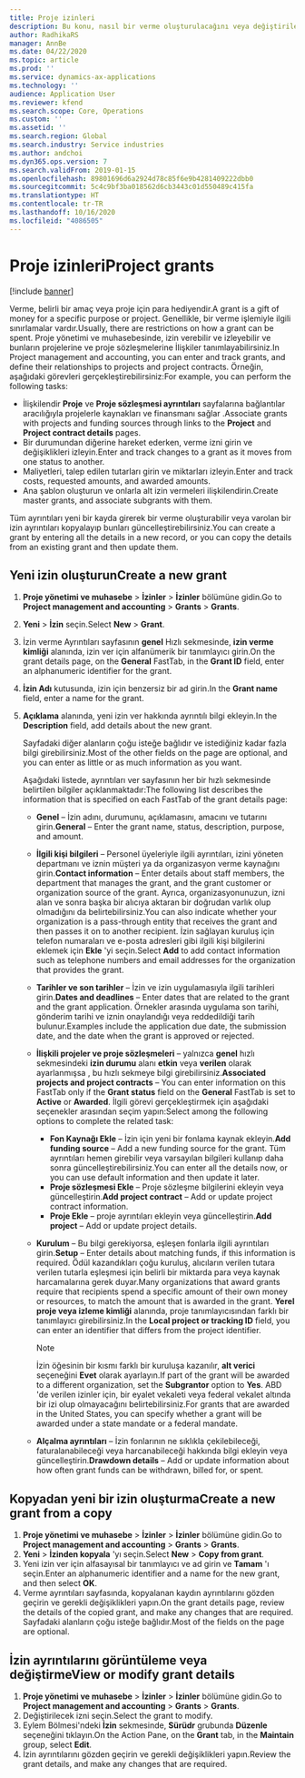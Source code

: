 ```yaml
---
title: Proje izinleri
description: Bu konu, nasıl bir verme oluşturulacağını veya değiştirileceğini açıklar.
author: RadhikaRS
manager: AnnBe
ms.date: 04/22/2020
ms.topic: article
ms.prod: ''
ms.service: dynamics-ax-applications
ms.technology: ''
audience: Application User
ms.reviewer: kfend
ms.search.scope: Core, Operations
ms.custom: ''
ms.assetid: ''
ms.search.region: Global
ms.search.industry: Service industries
ms.author: andchoi
ms.dyn365.ops.version: 7
ms.search.validFrom: 2019-01-15
ms.openlocfilehash: 89801696d6a2924d78c85f6e9b4281409222dbb0
ms.sourcegitcommit: 5c4c9bf3ba018562d6cb3443c01d550489c415fa
ms.translationtype: HT
ms.contentlocale: tr-TR
ms.lasthandoff: 10/16/2020
ms.locfileid: "4086505"
---
```

# <a name="project-grants"></a><span data-ttu-id="7b458-103">Proje izinleri</span><span class="sxs-lookup"><span data-stu-id="7b458-103">Project grants</span></span>

[!include [banner](../includes/banner.md)]

<span data-ttu-id="7b458-104">Verme, belirli bir amaç veya proje için para hediyendir.</span><span class="sxs-lookup"><span data-stu-id="7b458-104">A grant is a gift of money for a specific purpose or project.</span></span> <span data-ttu-id="7b458-105">Genellikle, bir verme işlemiyle ilgili sınırlamalar vardır.</span><span class="sxs-lookup"><span data-stu-id="7b458-105">Usually, there are restrictions on how a grant can be spent.</span></span> <span data-ttu-id="7b458-106">Proje yönetimi ve muhasebesinde, izin verebilir ve izleyebilir ve bunların projelerine ve proje sözleşmelerine İlişkiler tanımlayabilirsiniz.</span><span class="sxs-lookup"><span data-stu-id="7b458-106">In Project management and accounting, you can enter and track grants, and define their relationships to projects and project contracts.</span></span> <span data-ttu-id="7b458-107">Örneğin, aşağıdaki görevleri gerçekleştirebilirsiniz:</span><span class="sxs-lookup"><span data-stu-id="7b458-107">For example, you can perform the following tasks:</span></span>

- <span data-ttu-id="7b458-108">İlişkilendir **Proje** ve **Proje sözleşmesi ayrıntıları** sayfalarına bağlantılar aracılığıyla projelerle kaynakları ve finansmanı sağlar .</span><span class="sxs-lookup"><span data-stu-id="7b458-108">Associate grants with projects and funding sources through links to the **Project** and **Project contract details** pages.</span></span>
- <span data-ttu-id="7b458-109">Bir durumundan diğerine hareket ederken, verme izni girin ve değişiklikleri izleyin.</span><span class="sxs-lookup"><span data-stu-id="7b458-109">Enter and track changes to a grant as it moves from one status to another.</span></span>
- <span data-ttu-id="7b458-110">Maliyetleri, talep edilen tutarları girin ve miktarları izleyin.</span><span class="sxs-lookup"><span data-stu-id="7b458-110">Enter and track costs, requested amounts, and awarded amounts.</span></span>
- <span data-ttu-id="7b458-111">Ana şablon oluşturun ve onlarla alt izin vermeleri ilişkilendirin.</span><span class="sxs-lookup"><span data-stu-id="7b458-111">Create master grants, and associate subgrants with them.</span></span>

<span data-ttu-id="7b458-112">Tüm ayrıntıları yeni bir kayda girerek bir verme oluşturabilir veya varolan bir izin ayrıntıları kopyalayıp bunları güncelleştirebilirsiniz.</span><span class="sxs-lookup"><span data-stu-id="7b458-112">You can create a grant by entering all the details in a new record, or you can copy the details from an existing grant and then update them.</span></span>

## <a name="create-a-new-grant"></a><span data-ttu-id="7b458-113">Yeni izin oluşturun</span><span class="sxs-lookup"><span data-stu-id="7b458-113">Create a new grant</span></span>

1. <span data-ttu-id="7b458-114">**Proje yönetimi ve muhasebe** \> **İzinler** \> **İzinler** bölümüne gidin.</span><span class="sxs-lookup"><span data-stu-id="7b458-114">Go to **Project management and accounting** \> **Grants** \> **Grants**.</span></span>
2. <span data-ttu-id="7b458-115">**Yeni** \> **İzin** seçin.</span><span class="sxs-lookup"><span data-stu-id="7b458-115">Select **New** \> **Grant**.</span></span>
3. <span data-ttu-id="7b458-116">İzin verme Ayrıntıları sayfasının **genel** Hızlı sekmesinde, **izin verme kimliği** alanında, izin ver için alfanümerik bir tanımlayıcı girin.</span><span class="sxs-lookup"><span data-stu-id="7b458-116">On the grant details page, on the **General** FastTab, in the **Grant ID** field, enter an alphanumeric identifier for the grant.</span></span>
4. <span data-ttu-id="7b458-117">**İzin Adı** kutusunda, izin için benzersiz bir ad girin.</span><span class="sxs-lookup"><span data-stu-id="7b458-117">In the **Grant name** field, enter a name for the grant.</span></span>
5. <span data-ttu-id="7b458-118">**Açıklama** alanında, yeni izin ver hakkında ayrıntılı bilgi ekleyin.</span><span class="sxs-lookup"><span data-stu-id="7b458-118">In the **Description** field, add details about the new grant.</span></span>

    <span data-ttu-id="7b458-119">Sayfadaki diğer alanların çoğu isteğe bağlıdır ve istediğiniz kadar fazla bilgi girebilirsiniz.</span><span class="sxs-lookup"><span data-stu-id="7b458-119">Most of the other fields on the page are optional, and you can enter as little or as much information as you want.</span></span>

    <span data-ttu-id="7b458-120">Aşağıdaki listede, ayrıntıları ver sayfasının her bir hızlı sekmesinde belirtilen bilgiler açıklanmaktadır:</span><span class="sxs-lookup"><span data-stu-id="7b458-120">The following list describes the information that is specified on each FastTab of the grant details page:</span></span>

    - <span data-ttu-id="7b458-121">**Genel** – İzin adını, durumunu, açıklamasını, amacını ve tutarını girin.</span><span class="sxs-lookup"><span data-stu-id="7b458-121">**General** – Enter the grant name, status, description, purpose, and amount.</span></span>
    - <span data-ttu-id="7b458-122">**İlgili kişi bilgileri** – Personel üyeleriyle ilgili ayrıntıları, izini yöneten departmanı ve iznin müşteri ya da organizasyon verme kaynağını girin.</span><span class="sxs-lookup"><span data-stu-id="7b458-122">**Contact information** – Enter details about staff members, the department that manages the grant, and the grant customer or organization source of the grant.</span></span> <span data-ttu-id="7b458-123">Ayrıca, organizasyonunuzun, izni alan ve sonra başka bir alıcıya aktaran bir doğrudan varlık olup olmadığını da belirtebilirsiniz.</span><span class="sxs-lookup"><span data-stu-id="7b458-123">You can also indicate whether your organization is a pass-through entity that receives the grant and then passes it on to another recipient.</span></span> <span data-ttu-id="7b458-124">İzin sağlayan kuruluş için telefon numaraları ve e-posta adresleri gibi ilgili kişi bilgilerini eklemek için **Ekle** 'yi seçin.</span><span class="sxs-lookup"><span data-stu-id="7b458-124">Select **Add** to add contact information such as telephone numbers and email addresses for the organization that provides the grant.</span></span>
    - <span data-ttu-id="7b458-125">**Tarihler ve son tarihler** – İzin ve izin uygulamasıyla ilgili tarihleri girin.</span><span class="sxs-lookup"><span data-stu-id="7b458-125">**Dates and deadlines** – Enter dates that are related to the grant and the grant application.</span></span> <span data-ttu-id="7b458-126">Örnekler arasında uygulama son tarihi, gönderim tarihi ve iznin onaylandığı veya reddedildiği tarih bulunur.</span><span class="sxs-lookup"><span data-stu-id="7b458-126">Examples include the application due date, the submission date, and the date when the grant is approved or rejected.</span></span>
    - <span data-ttu-id="7b458-127">**İlişkili projeler ve proje sözleşmeleri** – yalnızca **genel** hızlı sekmesindeki **izin durumu** alanı **etkin** veya **verilen** olarak ayarlanmışsa , bu hızlı sekmeye bilgi girebilirsiniz.</span><span class="sxs-lookup"><span data-stu-id="7b458-127">**Associated projects and project contracts** – You can enter information on this FastTab only if the **Grant status** field on the **General** FastTab is set to **Active** or **Awarded**.</span></span> <span data-ttu-id="7b458-128">İlgili görevi gerçekleştirmek için aşağıdaki seçenekler arasından seçim yapın:</span><span class="sxs-lookup"><span data-stu-id="7b458-128">Select among the following options to complete the related task:</span></span>

        - <span data-ttu-id="7b458-129">**Fon Kaynağı Ekle** – İzin için yeni bir fonlama kaynak ekleyin.</span><span class="sxs-lookup"><span data-stu-id="7b458-129">**Add funding source** – Add a new funding source for the grant.</span></span> <span data-ttu-id="7b458-130">Tüm ayrıntıları hemen girebilir veya varsayılan bilgileri kullanıp daha sonra güncelleştirebilirsiniz.</span><span class="sxs-lookup"><span data-stu-id="7b458-130">You can enter all the details now, or you can use default information and then update it later.</span></span>
        - <span data-ttu-id="7b458-131">**Proje sözleşmesi Ekle** – Proje sözleşme bilgilerini ekleyin veya güncelleştirin.</span><span class="sxs-lookup"><span data-stu-id="7b458-131">**Add project contract** – Add or update project contract information.</span></span>
        - <span data-ttu-id="7b458-132">**Proje Ekle** – proje ayrıntıları ekleyin veya güncelleştirin.</span><span class="sxs-lookup"><span data-stu-id="7b458-132">**Add project** – Add or update project details.</span></span>

    - <span data-ttu-id="7b458-133">**Kurulum** – Bu bilgi gerekiyorsa, eşleşen fonlarla ilgili ayrıntıları girin.</span><span class="sxs-lookup"><span data-stu-id="7b458-133">**Setup** – Enter details about matching funds, if this information is required.</span></span> <span data-ttu-id="7b458-134">Ödül kazandıkları çoğu kuruluş, alıcıların verilen tutara verilen tutarla eşleşmesi için belirli bir miktarda para veya kaynak harcamalarına gerek duyar.</span><span class="sxs-lookup"><span data-stu-id="7b458-134">Many organizations that award grants require that recipients spend a specific amount of their own money or resources, to match the amount that is awarded in the grant.</span></span> <span data-ttu-id="7b458-135">**Yerel proje veya izleme kimliği** alanında, proje tanımlayıcısından farklı bir tanımlayıcı girebilirsiniz.</span><span class="sxs-lookup"><span data-stu-id="7b458-135">In the **Local project or tracking ID** field, you can enter an identifier that differs from the project identifier.</span></span>

        > [!NOTE]
        > <span data-ttu-id="7b458-136">İzin öğesinin bir kısmı farklı bir kuruluşa kazanılır, **alt verici** seçeneğini **Evet** olarak ayarlayın.</span><span class="sxs-lookup"><span data-stu-id="7b458-136">If part of the grant will be awarded to a different organization, set the **Subgrantor** option to **Yes**.</span></span> <span data-ttu-id="7b458-137">ABD 'de verilen izinler için, bir eyalet vekaleti veya federal vekalet altında bir izi olup olmayacağını belirtebilirsiniz.</span><span class="sxs-lookup"><span data-stu-id="7b458-137">For grants that are awarded in the United States, you can specify whether a grant will be awarded under a state mandate or a federal mandate.</span></span>

    - <span data-ttu-id="7b458-138">**Alçalma ayrıntıları** – İzin fonlarının ne sıklıkla çekilebileceği, faturalanabileceği veya harcanabileceği hakkında bilgi ekleyin veya güncelleştirin.</span><span class="sxs-lookup"><span data-stu-id="7b458-138">**Drawdown details** – Add or update information about how often grant funds can be withdrawn, billed for, or spent.</span></span>

## <a name="create-a-new-grant-from-a-copy"></a><span data-ttu-id="7b458-139">Kopyadan yeni bir izin oluşturma</span><span class="sxs-lookup"><span data-stu-id="7b458-139">Create a new grant from a copy</span></span>

1. <span data-ttu-id="7b458-140">**Proje yönetimi ve muhasebe** \> **İzinler** \> **İzinler** bölümüne gidin.</span><span class="sxs-lookup"><span data-stu-id="7b458-140">Go to **Project management and accounting** \> **Grants** \> **Grants**.</span></span>
2. <span data-ttu-id="7b458-141">**Yeni** \> **İzinden kopyala** 'yı seçin.</span><span class="sxs-lookup"><span data-stu-id="7b458-141">Select **New** \> **Copy from grant**.</span></span>
3. <span data-ttu-id="7b458-142">Yeni izin ver için alfasayısal bir tanımlayıcı ve ad girin ve **Tamam** 'ı seçin.</span><span class="sxs-lookup"><span data-stu-id="7b458-142">Enter an alphanumeric identifier and a name for the new grant, and then select **OK**.</span></span>
4. <span data-ttu-id="7b458-143">Verme ayrıntıları sayfasında, kopyalanan kaydın ayrıntılarını gözden geçirin ve gerekli değişiklikleri yapın.</span><span class="sxs-lookup"><span data-stu-id="7b458-143">On the grant details page, review the details of the copied grant, and make any changes that are required.</span></span> <span data-ttu-id="7b458-144">Sayfadaki alanların çoğu isteğe bağlıdır.</span><span class="sxs-lookup"><span data-stu-id="7b458-144">Most of the fields on the page are optional.</span></span>

## <a name="view-or-modify-grant-details"></a><span data-ttu-id="7b458-145">İzin ayrıntılarını görüntüleme veya değiştirme</span><span class="sxs-lookup"><span data-stu-id="7b458-145">View or modify grant details</span></span>

1. <span data-ttu-id="7b458-146">**Proje yönetimi ve muhasebe** \> **İzinler** \> **İzinler** bölümüne gidin.</span><span class="sxs-lookup"><span data-stu-id="7b458-146">Go to **Project management and accounting** \> **Grants** \> **Grants**.</span></span>
2. <span data-ttu-id="7b458-147">Değiştirilecek izni seçin.</span><span class="sxs-lookup"><span data-stu-id="7b458-147">Select the grant to modify.</span></span>
3. <span data-ttu-id="7b458-148">Eylem Bölmesi'ndeki **İzin** sekmesinde, **Sürüdr** grubunda **Düzenle** seçeneğini tıklayın.</span><span class="sxs-lookup"><span data-stu-id="7b458-148">On the Action Pane, on the **Grant** tab, in the **Maintain** group, select **Edit**.</span></span>
4. <span data-ttu-id="7b458-149">İzin ayrıntılarını gözden geçirin ve gerekli değişiklikleri yapın.</span><span class="sxs-lookup"><span data-stu-id="7b458-149">Review the grant details, and make any changes that are required.</span></span>
